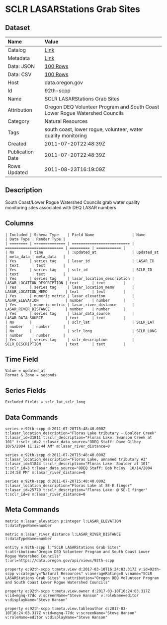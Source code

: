 # SCLR LASARStations Grab Sites

## Dataset

| Name | Value |
| :--- | :---- |
| Catalog | [Link](https://catalog.data.gov/dataset/sclr-lasarstations-grab-sites-b37fd) |
| Metadata | [Link](https://data.oregon.gov/api/views/92th-scpp) |
| Data: JSON | [100 Rows](https://data.oregon.gov/api/views/92th-scpp/rows.json?max_rows=100) |
| Data: CSV | [100 Rows](https://data.oregon.gov/api/views/92th-scpp/rows.csv?max_rows=100) |
| Host | data.oregon.gov |
| Id | 92th-scpp |
| Name | SCLR LASARStations Grab Sites |
| Attribution | Oregon DEQ Volunteer Program and South Coast Lower Rogue Watershed Councils |
| Category | Natural Resources |
| Tags | south coast, lower rogue, volunteer, water quality monitoring |
| Created | 2011-07-20T22:48:39Z |
| Publication Date | 2011-07-20T22:48:39Z |
| Rows Updated | 2011-08-23T16:19:09Z |

## Description

South Coast/Lower Rogue Watershed Councils grab water quality monitoring sites associated with DEQ LASAR numbers

## Columns

```ls
| Included | Schema Type    | Field Name                 | Name                       | Data Type | Render Type |
| ======== | ============== | ========================== | ========================== | ========= | =========== |
| No       | time           | :updated_at                | updated_at                 | meta_data | meta_data   |
| Yes      | series tag     | lasar_id                   | LASAR_ID                   | text      | text        |
| Yes      | series tag     | sclr_id                    | SCLR_ID                    | text      | text        |
| Yes      | series tag     | lasar_location_description | LASAR_LOCATION_DESCRIPTION | text      | text        |
| Yes      | series tag     | lasar_location_memo        | LASAR_LOCATION_MEMO        | text      | text        |
| Yes      | numeric metric | lasar_elevation            | LASAR_ELEVATION            | number    | number      |
| Yes      | numeric metric | lasar_river_distance       | LASAR_RIVER_DISTANCE       | number    | number      |
| Yes      | series tag     | lasar_data_source          | LASAR_DATA_SOURCE          | text      | text        |
| No       |                | sclr_lat                   | SCLR_LAT                   | number    | number      |
| No       |                | sclr_long                  | SCLR_LONG                  | number    | number      |
| Yes      | series tag     | sclr_description           | SCLR_DESCRIPTION           | text      | text        |
```

## Time Field

```ls
Value = updated_at
Format & Zone = seconds
```

## Series Fields

```ls
Excluded Fields = sclr_lat,sclr_long
```

## Data Commands

```ls
series e:92th-scpp d:2011-07-20T15:48:40.000Z t:lasar_location_description="Floras Lake tributary - Boulder Creek" t:lasar_id=31811 t:sclr_description="Floras Lake: Swanson Creek at 101" t:sclr_id=2 t:lasar_data_source="ODEQ Staff: Dave Gilbey  10/5/2004 11:12:44 AM" m:lasar_river_distance=0

series e:92th-scpp d:2011-07-20T15:48:40.000Z t:lasar_location_description="Floras Lake, unnamed tributary #3" t:lasar_id=31844 t:sclr_description="Floras Lake: Boulder at 101" t:sclr_id=3 t:lasar_data_source="ODEQ Staff: Bob McCoy  10/14/2004 1:34:58 PM" m:lasar_river_distance=0

series e:92th-scpp d:2011-07-20T15:48:40.000Z t:lasar_location_description="Floras Lake at SE-E finger" t:lasar_id=25770 t:sclr_description="Floras Lake: @ SE-E finger" t:sclr_id=8 m:lasar_river_distance=0
```

## Meta Commands

```ls
metric m:lasar_elevation p:integer l:LASAR_ELEVATION t:dataTypeName=number

metric m:lasar_river_distance l:LASAR_RIVER_DISTANCE t:dataTypeName=number

entity e:92th-scpp l:"SCLR LASARStations Grab Sites" t:attribution="Oregon DEQ Volunteer Program and South Coast Lower Rogue Watershed Councils" t:url=https://data.oregon.gov/api/views/92th-scpp

property e:92th-scpp t:meta.view d:2017-03-10T16:24:03.317Z v:id=92th-scpp v:category="Natural Resources" v:averageRating=0 v:name="SCLR LASARStations Grab Sites" v:attribution="Oregon DEQ Volunteer Program and South Coast Lower Rogue Watershed Councils"

property e:92th-scpp t:meta.view.owner d:2017-03-10T16:24:03.317Z v:id=mgnq-77dc v:screenName="Steve Hanson" v:roleName=editor v:displayName="Steve Hanson"

property e:92th-scpp t:meta.view.tableauthor d:2017-03-10T16:24:03.317Z v:id=mgnq-77dc v:screenName="Steve Hanson" v:roleName=editor v:displayName="Steve Hanson"
```